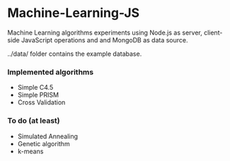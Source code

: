 # Machine-Learning-JS
Machine Learning algorithms experiments using Node.js as server, client-side JavaScript operations and and MongoDB as data source.

../data/ folder contains the example database.

### Implemented algorithms
* Simple C4.5
* Simple PRISM
* Cross Validation

### To do (at least)
* Simulated Annealing
* Genetic algorithm
* k-means